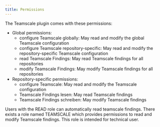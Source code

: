 ```yaml
---
title: Permissions
---
```

The Teamscale plugin comes with these permissions:

* Global permissions:
     * configure Teamscale globally: May read and modify the global Teamscale configuration
     * configure Teamscale repository-specific: May read and modify the repository-specific Teamscale configuration
     * read Teamscale Findings: May read Teamscale findings for all repositories
     * modify Teamscale Findings: May modify Teamscale findings for all repositories
* Repository-specific permissions:
    * configure Teamscale: May read and modify the Teamscale configuration
    * Teamscale Findings lesen: May read Teamscale findings
    * Teamscale Findings schreiben: May modify Teamscale findings

Users with the READ role can automatically read teamscale findings. 
There exists a role named TEAMSCALE which provides permissions to read and modify Teamscale findings. This role is intended for technical user.
